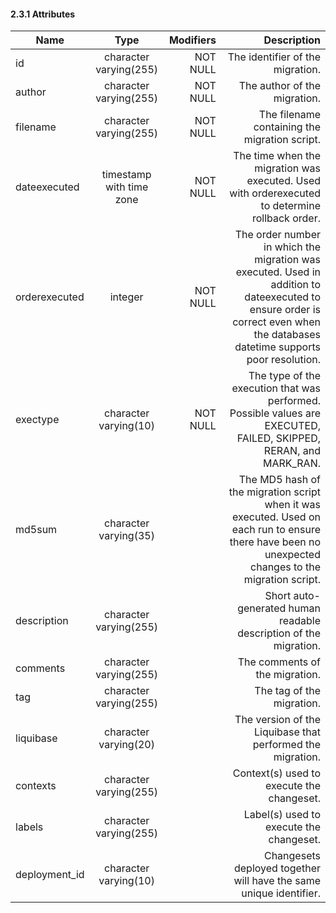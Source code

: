 #### 2.3.1 Attributes

| Name          | Type                     | Modifiers  | Description |
| ------------- |:------------------------:| ----------:| -----------:|
| id            | character varying(255)   | NOT NULL   | The identifier of the migration. |
| author        | character varying(255)   | NOT NULL   | The author of the migration. |
| filename      | character varying(255)   | NOT NULL   | The filename containing the migration script. |
| dateexecuted  | timestamp with time zone | NOT NULL   | The time when the migration was executed. Used with orderexecuted to determine rollback order. |
| orderexecuted | integer                  | NOT NULL   | The order number in which the migration was executed. Used in addition to dateexecuted to ensure order is correct even when the databases datetime supports poor resolution. |
| exectype      | character varying(10)    | NOT NULL   | The type of the execution that was performed. Possible values are EXECUTED, FAILED, SKIPPED, RERAN, and MARK_RAN. |
| md5sum        | character varying(35)    |            | The MD5 hash of the migration script when it was executed. Used on each run to ensure there have been no unexpected changes to the migration script. |
| description   | character varying(255)   |            | Short auto-generated human readable description of the migration. |
| comments      | character varying(255)   |            | The comments of the migration. |
| tag           | character varying(255)   |            | The tag of the migration. |
| liquibase     | character varying(20)    |            | The version of the Liquibase that performed the migration. |
| contexts      | character varying(255)   |            | Context(s) used to execute the changeset. |
| labels        | character varying(255)   |            | Label(s) used to execute the changeset. |
| deployment_id | character varying(10)    |            | Changesets deployed together will have the same unique identifier. |